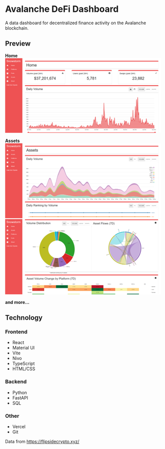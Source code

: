 # Avalanche DeFi Dashboard

A data dashboard for decentralized finance activity on the Avalanche blockchain.

## Preview

**Home**
![Home](images/home.png)

**Assets**
![Assets 1](images/assets1.png)
![Assets 2](images/assets2.png)

**and more...**

## Technology

### Frontend

-   React
-   Material UI
-   Vite
-   Nivo
-   TypeScript
-   HTML/CSS

### Backend

-   Python
-   FastAPI
-   SQL

### Other

-   Vercel
-   Git

Data from https://flipsidecrypto.xyz/
